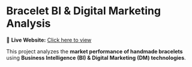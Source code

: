 # Bracelet BI & Digital Marketing Analysis  

🔗 **Live Website:** [Click here to view](YOUR_WEBSITE_LINK)  

This project analyzes the **market performance of handmade bracelets** using **Business Intelligence (BI) & Digital Marketing (DM) technologies**.  

